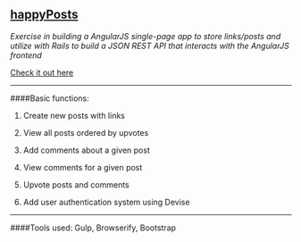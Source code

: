 ## [happyPosts](http://buzzlightyear182.github.io/happyPosts/)
*Exercise in building a AngularJS single-page app to store links/posts and utilize with Rails to build a JSON REST API that interacts with the AngularJS frontend*

[Check it out here](http://buzzlightyear182.github.io/happyPosts/)

-------------------
####Basic functions:

1. Create new posts with links

2. View all posts ordered by upvotes

3. Add comments about a given post

4. View comments for a given post

5. Upvote posts and comments

6. Add user authentication system using Devise

-----------------------
####Tools used:
Gulp, Browserify, Bootstrap
